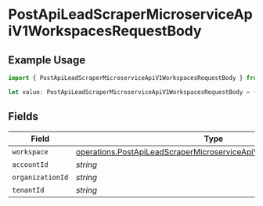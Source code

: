 # PostApiLeadScraperMicroserviceApiV1WorkspacesRequestBody

## Example Usage

```typescript
import { PostApiLeadScraperMicroserviceApiV1WorkspacesRequestBody } from "oppulence-backend-sdk/models/operations";

let value: PostApiLeadScraperMicroserviceApiV1WorkspacesRequestBody = {};
```

## Fields

| Field                                                                                                                                                  | Type                                                                                                                                                   | Required                                                                                                                                               | Description                                                                                                                                            |
| ------------------------------------------------------------------------------------------------------------------------------------------------------ | ------------------------------------------------------------------------------------------------------------------------------------------------------ | ------------------------------------------------------------------------------------------------------------------------------------------------------ | ------------------------------------------------------------------------------------------------------------------------------------------------------ |
| `workspace`                                                                                                                                            | [operations.PostApiLeadScraperMicroserviceApiV1WorkspacesWorkspace](../../models/operations/postapileadscrapermicroserviceapiv1workspacesworkspace.md) | :heavy_minus_sign:                                                                                                                                     | N/A                                                                                                                                                    |
| `accountId`                                                                                                                                            | *string*                                                                                                                                               | :heavy_minus_sign:                                                                                                                                     | N/A                                                                                                                                                    |
| `organizationId`                                                                                                                                       | *string*                                                                                                                                               | :heavy_minus_sign:                                                                                                                                     | N/A                                                                                                                                                    |
| `tenantId`                                                                                                                                             | *string*                                                                                                                                               | :heavy_minus_sign:                                                                                                                                     | N/A                                                                                                                                                    |